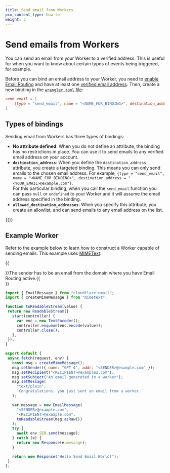 ```yaml
---
title: Send email from Workers
pcx_content_type: how-to
weight: 3
---
```


# <beta>Send emails from Workers</beta>

You can send an email from your Worker to a verified address. This is useful for when you want to know about certain types of events being triggered, for example.

Before you can bind an email address to your Worker, you need to [enable Email Routing](/email-routing/get-started/) and have at least one [verified email address](/email-routing/setup/email-routing-addresses/#destination-addresses). Then, create a new binding in the [`wrangler.toml` file](/workers/wrangler/configuration//#email-bindings):

```toml
send_email = [
    {type = "send_email", name = "<NAME_FOR_BINDING>", destination_address = "<YOUR_EMAIL>@example.com"},
]
```

## Types of bindings

Sending email from Workers has three types of bindings:

- **No attribute defined**: When you do not define an attribute, the binding has no restrictions in place. You can use it to send emails to any verified email address on your account.
- **`destination_address`**: When you define the `destination_address` attribute, you create a targeted binding. This means you can only send emails to the chosen email address. For example, `{type = "send_email", name = "<NAME_FOR_BINDING>", destination_address = "<YOUR_EMAIL>@example.com"}`. <br> For this particular binding, when you call the `send_email` function you can pass `null` or `undefined` to your Worker and it will assume the email address specified in the binding.
- **`allowed_destination_addresses`**: When you specify this attribute, you create an allowlist, and can send emails to any email address on the list.

{{<render file="_types-bindings.md">}}

## Example Worker

Refer to the example below to learn how to construct a Worker capable of sending emails. This example uses [MIMEText](https://www.npmjs.com/package/mimetext):

{{<Aside type="note">}}The sender has to be an email from the domain where you have Email Routing active.{{</Aside>}}

```js
import { EmailMessage } from "cloudflare:email";
import { createMimeMessage } from "mimetext";

function toReadableStream(value) {
 return new ReadableStream({
   start(controller) {
     var enc = new TextEncoder();
     controller.enqueue(enc.encode(value));
     controller.close();
   },
 });
}

export default {
 async fetch(request, env) {
   const msg = createMimeMessage();
   msg.setSender({ name: "GPT-4", addr: "<SENDER>@example.com" });
   msg.setRecipient("<RECIPIENT>@example2.com");
   msg.setSubject("An email generated in a worker");
   msg.setMessage(
     "text/plain",
     `Congratulations, you just sent an email from a worker.`
   );

   var message = new EmailMessage(
     "<SENDER>@example.com",
     "<RECIPIENT>@example.com",
     toReadableStream(msg.asRaw())
   );
   try {
     await env.SEB.send(message);
   } catch (e) {
     return new Response(e.message);
   }

   return new Response("Hello Send Email World!");
 },
};
```
